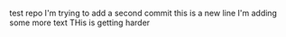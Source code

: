 test repo
I'm trying to add a second commit
this is a new line
I'm adding some more text
THis is getting harder